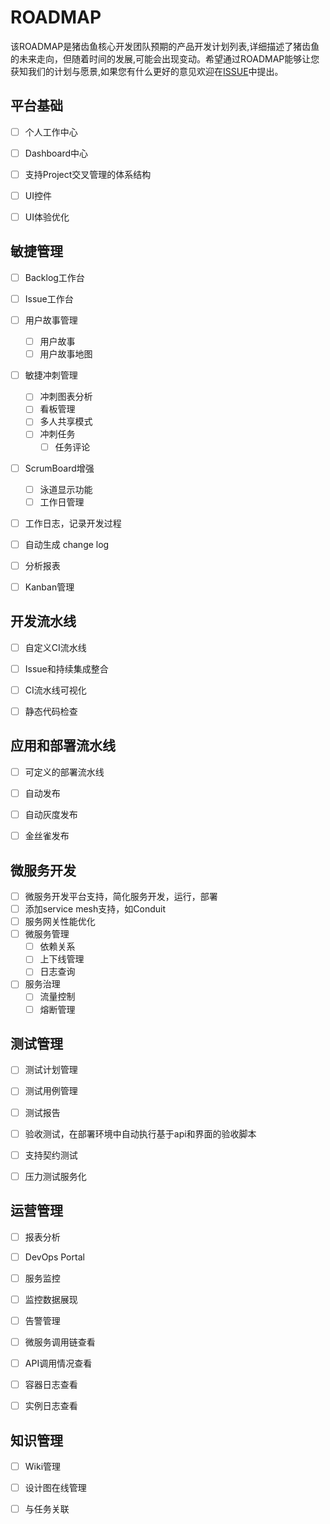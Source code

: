 # ROADMAP

该ROADMAP是猪齿鱼核心开发团队预期的产品开发计划列表,详细描述了猪齿鱼的未来走向，但随着时间的发展,可能会出现变动。希望通过ROADMAP能够让您获知我们的计划与愿景,如果您有什么更好的意见欢迎在[ISSUE](https://github.com/choerodon/choerodon/issues)中提出。


## 平台基础

- [ ] 个人工作中心
- [ ] Dashboard中心
- [ ] 支持Project交叉管理的体系结构
- [ ] UI控件
- [ ] UI体验优化


## 敏捷管理

- [ ] Backlog工作台
- [ ] Issue工作台
- [ ] 用户故事管理
  - [ ] 用户故事
  - [ ] 用户故事地图
- [ ] 敏捷冲刺管理
  - [ ] 冲刺图表分析
  - [ ] 看板管理
  - [ ] 多人共享模式
  - [ ] 冲刺任务
    - [ ] 任务评论
- [ ] ScrumBoard增强
  - [ ] 泳道显示功能
  - [ ] 工作日管理
- [ ] 工作日志，记录开发过程
- [ ] 自动生成 change log
- [ ] 分析报表
- [ ] Kanban管理


## 开发流水线

- [ ] 自定义CI流水线
- [ ] Issue和持续集成整合
- [ ] CI流水线可视化
- [ ] 静态代码检查


## 应用和部署流水线
- [ ] 可定义的部署流水线
- [ ] 自动发布
- [ ] 自动灰度发布
- [ ] 金丝雀发布


## 微服务开发
- [ ] 微服务开发平台支持，简化服务开发，运行，部署
- [ ] 添加service mesh支持，如Conduit
- [ ] 服务网关性能优化
- [ ] 微服务管理
  - [ ] 依赖关系
  - [ ] 上下线管理
  - [ ] 日志查询
- [ ] 服务治理
  - [ ] 流量控制
  - [ ] 熔断管理

## 测试管理
- [ ] 测试计划管理
- [ ] 测试用例管理
- [ ] 测试报告
- [ ] 验收测试，在部署环境中自动执行基于api和界面的验收脚本
- [ ] 支持契约测试
- [ ] 压力测试服务化


## 运营管理
- [ ] 报表分析
- [ ] DevOps Portal
- [ ] 服务监控
- [ ] 监控数据展现
- [ ] 告警管理
- [ ] 微服务调用链查看
- [ ] API调用情况查看
- [ ] 容器日志查看
- [ ] 实例日志查看


## 知识管理
- [ ] Wiki管理
- [ ] 设计图在线管理
- [ ] 与任务关联




